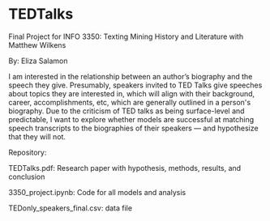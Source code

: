 # TEDTalks
Final Project for INFO 3350: Texting Mining History and Literature with Matthew Wilkens

By: Eliza Salamon

I am interested in the relationship between an author’s biography and the speech they give. Presumably, speakers invited to TED Talks give speeches about topics they are interested in, which will align with their background, career, accomplishments, etc, which are generally outlined in a person's biography. Due to the criticism of TED talks as being surface-level and predictable, I want to explore whether models are successful at matching speech transcripts to the biographies of their speakers — and hypothesize that they will not.

Repository:

TEDTalks.pdf: Research paper with hypothesis, methods, results, and conclusion

3350_project.ipynb: Code for all models and analysis 

TEDonly_speakers_final.csv: data file

